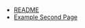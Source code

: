 - [README](README)
- [Example Second Page](second-page)
<!--stackedit_data:
eyJoaXN0b3J5IjpbMjkzOTg1NjU1XX0=
-->